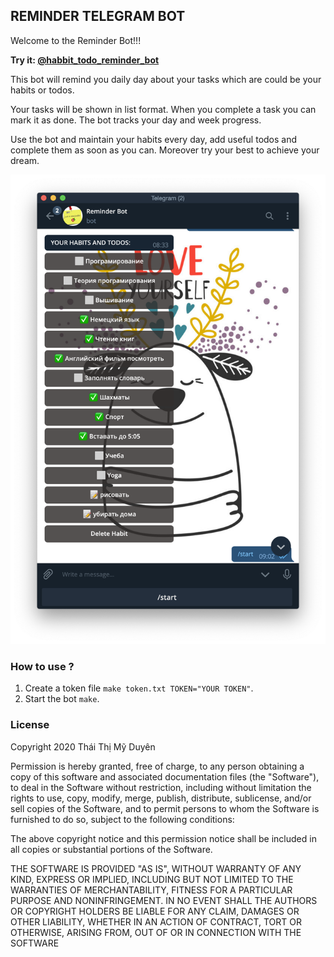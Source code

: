 ## REMINDER TELEGRAM BOT
Welcome to the Reminder Bot!!!

**Try it: [@habbit_todo_reminder_bot](https://t.me/habbit_todo_reminder_bot)**

This bot will remind you daily day about your tasks which are could be your habits or todos.

Your tasks will be shown in list format. When you complete a task you can mark it as done. The bot tracks your day and week progress.

Use the bot and maintain your habits every day, add useful todos and complete them as soon as you can. Moreover try your best to achieve your dream.

![chat example](https://raw.githubusercontent.com/thaithimyduyen/ReminderBot/master/assets/example.png "Chat example")

### How to use ?

1. Create a token file `make token.txt TOKEN="YOUR TOKEN"`.
2. Start the bot `make`.

### License

Copyright 2020 Thái Thị Mỹ Duyên

Permission is hereby granted, free of charge, to any person obtaining a copy of this software and associated documentation files (the "Software"), to deal in the Software without restriction, including without limitation the rights to use, copy, modify, merge, publish, distribute, sublicense, and/or sell copies of the Software, and to permit persons to whom the Software is furnished to do so, subject to the following conditions:

The above copyright notice and this permission notice shall be included in all copies or substantial portions of the Software.

THE SOFTWARE IS PROVIDED "AS IS", WITHOUT WARRANTY OF ANY KIND, EXPRESS OR IMPLIED, INCLUDING BUT NOT LIMITED TO THE WARRANTIES OF MERCHANTABILITY, FITNESS FOR A PARTICULAR PURPOSE AND NONINFRINGEMENT. IN NO EVENT SHALL THE AUTHORS OR COPYRIGHT HOLDERS BE LIABLE FOR ANY CLAIM, DAMAGES OR OTHER LIABILITY, WHETHER IN AN ACTION OF CONTRACT, TORT OR OTHERWISE, ARISING FROM, OUT OF OR IN CONNECTION WITH THE SOFTWARE 